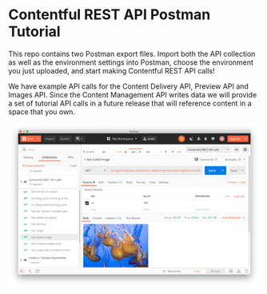 # Contentful REST API Postman Tutorial
This repo contains two Postman export files. Import both the API collection as well as the environment settings into Postman, choose the environment you just uploaded, and start making Contentful REST API calls!

We have example API calls for the Content Delivery API, Preview API and Images API. Since the Content Management API writes data we will provide a set of tutorial API calls in a future release that will reference content in a space that you own.

![Postman screenshot](./postman.png)
